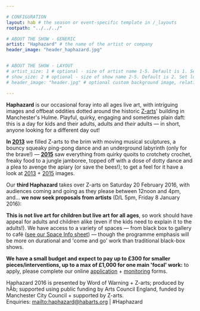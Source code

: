 ```yaml
---

# CONFIGURATION
layout: hab # the season or event-specific template in /_layouts
rootpath: "../../../"

# ABOUT THE SHOW - GENERIC
artist: "Haphazard" # the name of the artist or company
header_image: "header_haphazard.jpg"   


# ABOUT THE SHOW - LAYOUT
# artist_size: 1 # optional - size of artist name 1-5. Default is 1. Set longer names to lower values
# show_size: 2 # optional - size of show name 2-5. Default is 2. Set longer names to lower values
# header_image: "header.jpg" # optional custom background image, relative to current page

---         
```

**Haphazard** is our occasional foray into all ages live art, with intriguing images and offbeat oddities dotted around the historic [Z-arts](http://www.z-arts.org)' building in Manchester's Hulme. Playful, quirky, engaging and sometimes plain daft: this is a day for kids and their adults, adults and *their* adults — in short, anyone looking for a different day out!
        
**In [2013](/archive/2013-spring/haphazard)** we filled Z-arts to the brim with moving musical sculptures, a bouncy squeaky ping-pong dance and an underground labyrinth (only for the brave!) — **[2015](/archive/2015-spring/haphazard)** saw everything from quirky quoits to crotchety crochet, freaky food to a jungle jamboree, topped off with a dose of dotty dance and a plea to avenge the apiary (or save the bees!); to get a feel for it have a look at [2013](/galleries/2013-haphazard) + [2015](/galleries/2015-haphazard) images.       
        
Our **third Haphazard** takes over Z-arts on Saturday 20 February 2016, with audiences coming and going as they please between 12noon and 4pm, and… **we now seek proposals from artists** (D/L 5pm, Friday 8 January 2016):          
         
**This is not live art for children but live art for all ages**, so work should have appeal for adults and children alike (even if the kids need to explain it to the adults!). We have access to a variety of spaces — from black box to gallery to café (<a href="http://haphazard.posthaven.com/haphazard-2016-live-art-for-all-ages-call-for-artists" target="_blank">see our Space Info sheet</a>) — though the programme emphasis will be more on durational and 'come and go' work than traditional black-box shows.         
        
**We have a small budget and expect to pay up to £300 for smaller pieces/interventions, up to a max of £1,000 for one main 'focal' work:** to apply, please complete our online <a href="http://habarts.wufoo.eu/forms/haphazard-2016-proposal-form" target="_blank">application</a> + <a href="http://habarts.wufoo.eu/forms/hab-monitoring-form" target="_blank">monitoring</a> forms.        
          
Haphazard 2016 is presented by Word of Warning + Z-arts; produced by hÅb; supported using public funding by Arts Council England, funded by Manchester City Council + supported by Z-arts.         
Enquiries: <mailto:haphazard@habarts.org> | #Haphazard
